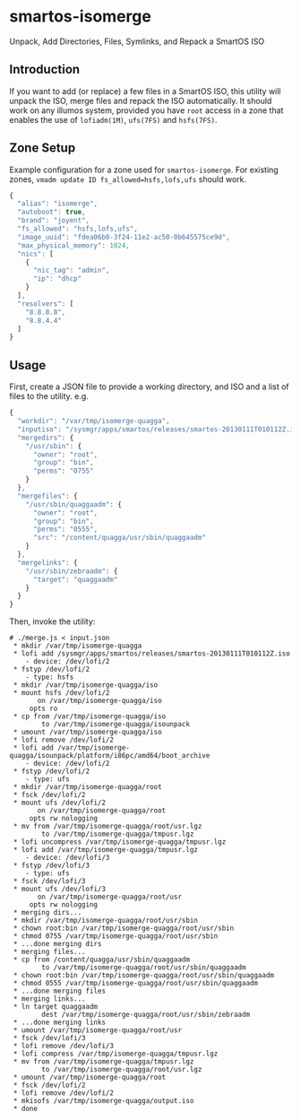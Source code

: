 # smartos-isomerge

Unpack, Add Directories, Files, Symlinks, and Repack a SmartOS ISO

## Introduction

If you want to add (or replace) a few files in a SmartOS ISO, this utility will
unpack the ISO, merge files and repack the ISO automatically.  It should work
on any illumos system, provided you have `root` access in a zone that enables
the use of `lofiadm(1M)`, `ufs(7FS)` and `hsfs(7FS)`.

## Zone Setup

Example configuration for a zone used for `smartos-isomerge`.  For existing zones, ```vmadm update ID fs_allowed=hsfs,lofs,ufs``` should work.

```javascript
{
  "alias": "isomerge",
  "autoboot": true,
  "brand": "joyent",
  "fs_allowed": "hsfs,lofs,ufs",
  "image_uuid": "fdea06b0-3f24-11e2-ac50-0b645575ce9d",
  "max_physical_memory": 1024,
  "nics": [
    {
      "nic_tag": "admin",
      "ip": "dhcp"
    }
  ],
  "resolvers": [
    "8.8.8.8",
    "8.8.4.4"
  ]
}
```

## Usage

First, create a JSON file to provide a working directory, and ISO and a list of
files to the utility.  e.g.

```javascript
{
  "workdir": "/var/tmp/isomerge-quagga",
  "inputiso": "/sysmgr/apps/smartos/releases/smartos-20130111T010112Z.iso",
  "mergedirs": {
    "/usr/sbin": {
      "owner": "root",
      "group": "bin",
      "perms": "0755"
    }
  },
  "mergefiles": {
    "/usr/sbin/quaggaadm": {
      "owner": "root",
      "group": "bin",
      "perms": "0555",
      "src": "/content/quagga/usr/sbin/quaggaadm"
    }
  },
  "mergelinks": {
    "/usr/sbin/zebraadm": {
      "target": "quaggaadm"
    }
  }
}
```

Then, invoke the utility:

```
# ./merge.js < input.json
 * mkdir /var/tmp/isomerge-quagga
 * lofi add /sysmgr/apps/smartos/releases/smartos-20130111T010112Z.iso
    - device: /dev/lofi/2
 * fstyp /dev/lofi/2
    - type: hsfs
 * mkdir /var/tmp/isomerge-quagga/iso
 * mount hsfs /dev/lofi/2
       on /var/tmp/isomerge-quagga/iso
     opts ro
 * cp from /var/tmp/isomerge-quagga/iso
        to /var/tmp/isomerge-quagga/isounpack
 * umount /var/tmp/isomerge-quagga/iso
 * lofi remove /dev/lofi/2
 * lofi add /var/tmp/isomerge-quagga/isounpack/platform/i86pc/amd64/boot_archive
    - device: /dev/lofi/2
 * fstyp /dev/lofi/2
    - type: ufs
 * mkdir /var/tmp/isomerge-quagga/root
 * fsck /dev/lofi/2
 * mount ufs /dev/lofi/2
       on /var/tmp/isomerge-quagga/root
     opts rw nologging
 * mv from /var/tmp/isomerge-quagga/root/usr.lgz
        to /var/tmp/isomerge-quagga/tmpusr.lgz
 * lofi uncompress /var/tmp/isomerge-quagga/tmpusr.lgz
 * lofi add /var/tmp/isomerge-quagga/tmpusr.lgz
    - device: /dev/lofi/3
 * fstyp /dev/lofi/3
    - type: ufs
 * fsck /dev/lofi/3
 * mount ufs /dev/lofi/3
       on /var/tmp/isomerge-quagga/root/usr
     opts rw nologging
 * merging dirs...
 * mkdir /var/tmp/isomerge-quagga/root/usr/sbin
 * chown root:bin /var/tmp/isomerge-quagga/root/usr/sbin
 * chmod 0755 /var/tmp/isomerge-quagga/root/usr/sbin
 * ...done merging dirs
 * merging files...
 * cp from /content/quagga/usr/sbin/quaggaadm
        to /var/tmp/isomerge-quagga/root/usr/sbin/quaggaadm
 * chown root:bin /var/tmp/isomerge-quagga/root/usr/sbin/quaggaadm
 * chmod 0555 /var/tmp/isomerge-quagga/root/usr/sbin/quaggaadm
 * ...done merging files
 * merging links...
 * ln target quaggaadm
        dest /var/tmp/isomerge-quagga/root/usr/sbin/zebraadm
 * ...done merging links
 * umount /var/tmp/isomerge-quagga/root/usr
 * fsck /dev/lofi/3
 * lofi remove /dev/lofi/3
 * lofi compress /var/tmp/isomerge-quagga/tmpusr.lgz
 * mv from /var/tmp/isomerge-quagga/tmpusr.lgz
        to /var/tmp/isomerge-quagga/root/usr.lgz
 * umount /var/tmp/isomerge-quagga/root
 * fsck /dev/lofi/2
 * lofi remove /dev/lofi/2
 * mkisofs /var/tmp/isomerge-quagga/output.iso
 * done
```
